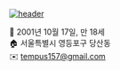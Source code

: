 [![header](https://capsule-render.vercel.app/api?type=rect&color=0366d6&height=200&section=header&text=환영합니다&fontSize=80&fontColor=ffffff&fontAlignY=54)](https://github.com/kyechan99/capsule-render)

👤 2001년 10월 17일, 만 18세</br>
🏠 서울특별시 영등포구 당산동</br>
✉️ tempus157@gmail.com
